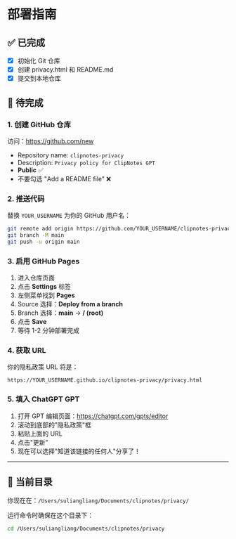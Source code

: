 # 部署指南

## ✅ 已完成
- [x] 初始化 Git 仓库
- [x] 创建 privacy.html 和 README.md
- [x] 提交到本地仓库

## 🚀 待完成

### 1. 创建 GitHub 仓库

访问：https://github.com/new

- Repository name: `clipnotes-privacy`
- Description: `Privacy policy for ClipNotes GPT`
- **Public** ✅
- 不要勾选 "Add a README file" ❌

### 2. 推送代码

替换 `YOUR_USERNAME` 为你的 GitHub 用户名：

```bash
git remote add origin https://github.com/YOUR_USERNAME/clipnotes-privacy.git
git branch -M main
git push -u origin main
```

### 3. 启用 GitHub Pages

1. 进入仓库页面
2. 点击 **Settings** 标签
3. 左侧菜单找到 **Pages**
4. Source 选择：**Deploy from a branch**
5. Branch 选择：**main** → **/ (root)**
6. 点击 **Save**
7. 等待 1-2 分钟部署完成

### 4. 获取 URL

你的隐私政策 URL 将是：

```
https://YOUR_USERNAME.github.io/clipnotes-privacy/privacy.html
```

### 5. 填入 ChatGPT GPT

1. 打开 GPT 编辑页面：https://chatgpt.com/gpts/editor
2. 滚动到底部的"隐私政策"框
3. 粘贴上面的 URL
4. 点击"更新"
5. 现在可以选择"知道该链接的任何人"分享了！

---

## 🔧 当前目录

你现在在：`/Users/suliangliang/Documents/clipnotes/privacy/`

运行命令时确保在这个目录下：
```bash
cd /Users/suliangliang/Documents/clipnotes/privacy
```
